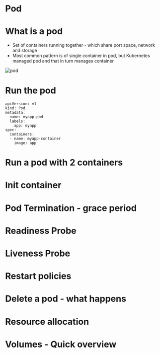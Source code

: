# Pod

# What is a pod

- Set of containers running together - which share port space, network and storage
- Most common pattern is of single container in pod, but Kubernetes managed pod and that in turn manages container

![pod](pod.svg)

# Run the pod

```
apiVersion: v1
kind: Pod
metadata:
  name: myapp-pod
  labels:
    app: myapp
spec:
  containers:
  - name: myapp-container
    image: app
```

# Run a pod with 2 containers

# Init container

# Pod Termination - grace period

# Readiness Probe

# Liveness Probe

# Restart policies

# Delete a pod - what happens

# Resource allocation

# Volumes - Quick overview
